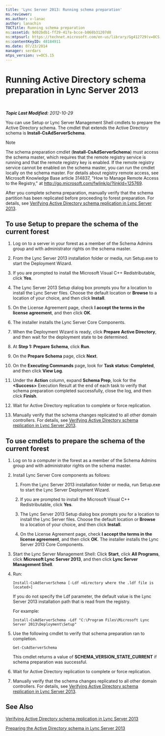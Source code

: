 ```yaml
---
title: 'Lync Server 2013: Running schema preparation'
ms.reviewer: 
ms.author: v-lanac
author: lanachin
TOCTitle: Running schema preparation
ms:assetid: 9d02bdb1-ff29-417a-bcce-b068b31207d8
ms:mtpsurl: https://technet.microsoft.com/en-us/library/Gg412729(v=OCS.15)
ms:contentKeyID: 48184911
ms.date: 07/23/2014
manager: serdars
mtps_version: v=OCS.15
---
```


<div data-xmlns="http://www.w3.org/1999/xhtml">

<div class="topic" data-xmlns="http://www.w3.org/1999/xhtml" data-msxsl="urn:schemas-microsoft-com:xslt" data-cs="http://msdn.microsoft.com/en-us/">

<div data-asp="http://msdn2.microsoft.com/asp">

# Running Active Directory schema preparation in Lync Server 2013

</div>

<div id="mainSection">

<div id="mainBody">

<span> </span>

_**Topic Last Modified:** 2012-10-29_

You can use Setup or Lync Server Management Shell cmdlets to prepare the Active Directory schema. The cmdlet that extends the Active Directory schema is **Install-CsAdServerSchema**.

<div>


> [!NOTE]  
> The schema preparation cmdlet (<STRONG>Install-CsAdServerSchema</STRONG>) must access the schema master, which requires that the remote registry service is running and that the remote registry key is enabled. If the remote registry service cannot be enabled on the schema master, you can run the cmdlet locally on the schema master. For details about registry remote access, see Microsoft Knowledge Base article 314837, "How to Manage Remote Access to the Registry," at <A href="http://go.microsoft.com/fwlink/p/?linkid=125769">http://go.microsoft.com/fwlink/p/?linkId=125769</A>.



</div>

After you complete schema preparation, manually verify that the schema partition has been replicated before proceeding to forest preparation. For details, see [Verifying Active Directory schema replication in Lync Server 2013](lync-server-2013-verifying-schema-replication.md).

<div>

## To use Setup to prepare the schema of the current forest

1.  Log on to a server in your forest as a member of the Schema Admins group and with administrator rights on the schema master.

2.  From the Lync Server 2013 installation folder or media, run Setup.exe to start the Deployment Wizard.

3.  If you are prompted to install the Microsoft Visual C++ Redistributable, click **Yes**.

4.  The Lync Server 2013 Setup dialog box prompts you for a location to install the Lync Server files. Choose the default location or **Browse** to a location of your choice, and then click **Install**.

5.  On the License Agreement page, check **I accept the terms in the license agreement**, and then click **OK**.

6.  The installer installs the Lync Server Core Components.

7.  When the Deployment Wizard is ready, click **Prepare Active Directory**, and then wait for the deployment state to be determined.

8.  At **Step 1: Prepare Schema**, click **Run**.

9.  On the **Prepare Schema** page, click **Next**.

10. On the **Executing Commands** page, look for **Task status: Completed**, and then click **View Log**.

11. Under the **Action** column, expand **Schema Prep**, look for the **\<Success\>** Execution Result at the end of each task to verify that schema preparation completed successfully, close the log, and then click **Finish**.

12. Wait for Active Directory replication to complete or force replication.

13. Manually verify that the schema changes replicated to all other domain controllers. For details, see [Verifying Active Directory schema replication in Lync Server 2013](lync-server-2013-verifying-schema-replication.md).

</div>

<div>

## To use cmdlets to prepare the schema of the current forest

1.  Log on to a computer in the forest as a member of the Schema Admins group and with administrator rights on the schema master.

2.  Install Lync Server Core components as follows:
    
    1.  From the Lync Server 2013 installation folder or media, run Setup.exe to start the Lync Server Deployment Wizard.
    
    2.  If you are prompted to install the Microsoft Visual C++ Redistributable, click **Yes**.
    
    3.  The Lync Server 2013 Setup dialog box prompts you for a location to install the Lync Server files. Choose the default location or **Browse** to a location of your choice, and then click **Install**.
    
    4.  On the License Agreement page, check **I accept the terms in the license agreement**, and then click **OK**. The installer installs the Lync Server 2013 Core Components.

3.  Start the Lync Server Management Shell: Click **Start**, click **All Programs**, click **Microsoft Lync Server 2013**, and then click **Lync Server Management Shell**.

4.  Run:
    
        Install-CsAdServerSchema [-Ldf <directory where the .ldf file is located>] 
    
    If you do not specify the Ldf parameter, the default value is the Lync Server 2013 installation path that is read from the registry.
    
    For example:
    
        Install-CsAdServerSchema -Ldf "C:\Program Files\Microsoft Lync Server 2013\Deployment\Setup"

5.  Use the following cmdlet to verify that schema preparation ran to completion.
    
        Get-CsAdServerSchema 
    
    This cmdlet returns a value of **SCHEMA\_VERSION\_STATE\_CURRENT** if schema preparation was successful.

6.  Wait for Active Directory replication to complete or force replication.

7.  Manually verify that the schema changes replicated to all other domain controllers. For details, see [Verifying Active Directory schema replication in Lync Server 2013](lync-server-2013-verifying-schema-replication.md).

</div>

<div>

## See Also


[Verifying Active Directory schema replication in Lync Server 2013](lync-server-2013-verifying-schema-replication.md)  


[Preparing the Active Directory schema in Lync Server 2013](lync-server-2013-preparing-the-active-directory-schema.md)  
  

</div>

</div>

<span> </span>

</div>

</div>

</div>

